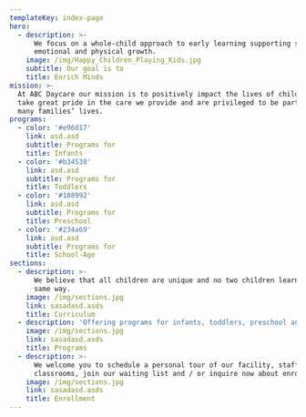```yaml
---
templateKey: index-page
hero:
  - description: >-
      We focus on a whole-child approach to early learning supporting social,
      emotional and physical growth.
    image: /img/Happy_Children_Playing_Kids.jpg
    subtitle: Our goal is to
    title: Enrich Minds
mission: >-
  At ABC Daycare our mission is to positively impact the lives of children. We
  take great pride in the care we provide and are privileged to be part of so
  many families’ lives.
programs:
  - color: '#e96d17'
    link: asd.asd
    subtitle: Programs for
    title: Infants
  - color: '#b34538'
    link: asd.asd
    subtitle: Programs for
    title: Toddlers
  - color: '#108992'
    link: asd.asd
    subtitle: Programs for
    title: Preschool
  - color: '#234a69'
    link: asd.asd
    subtitle: Programs for
    title: School-Age
sections:
  - description: >-
      We believe that all children are unique and no two children learn in the
      same way.
    image: /img/sections.jpg
    link: sasadasd.asds
    title: Curriculum
  - description: 'Offering programs for infants, toddlers, preschool and school-age.'
    image: /img/sections.jpg
    link: sasadasd.asds
    title: Programs
  - description: >-
      We welcome you to schedule a personal tour of our facility, staff and
      classrooms, join our waiting list and / or inquire now about enrollment.
    image: /img/sections.jpg
    link: sasadasd.asds
    title: Enrollment
---
```


